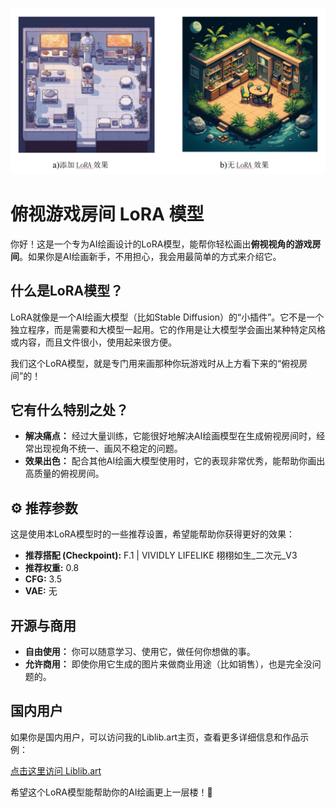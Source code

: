 ![俯视游戏房间有无LoRA效果对比图]({C24F084B-FA09-4B38-870C-BAF233F1B793}.png)

# 俯视游戏房间 LoRA 模型

你好！这是一个专为AI绘画设计的LoRA模型，能帮你轻松画出**俯视视角的游戏房间**。如果你是AI绘画新手，不用担心，我会用最简单的方式来介绍它。

## 什么是LoRA模型？

LoRA就像是一个AI绘画大模型（比如Stable Diffusion）的“小插件”。它不是一个独立程序，而是需要和大模型一起用。它的作用是让大模型学会画出某种特定风格或内容，而且文件很小，使用起来很方便。

我们这个LoRA模型，就是专门用来画那种你玩游戏时从上方看下来的“俯视房间”的！

## 它有什么特别之处？

*   **解决痛点：** 经过大量训练，它能很好地解决AI绘画模型在生成俯视房间时，经常出现视角不统一、画风不稳定的问题。
*   **效果出色：** 配合其他AI绘画大模型使用时，它的表现非常优秀，能帮助你画出高质量的俯视房间。

## ⚙️ 推荐参数

这是使用本LoRA模型时的一些推荐设置，希望能帮助你获得更好的效果：

*   **推荐搭配 (Checkpoint):** F.1 | VIVIDLY LIFELIKE 栩栩如生_二次元_V3
*   **推荐权重:** 0.8
*   **CFG:** 3.5
*   **VAE:** 无

## 开源与商用

*   **自由使用：** 你可以随意学习、使用它，做任何你想做的事。
*   **允许商用：** 即使你用它生成的图片来做商业用途（比如销售），也是完全没问题的。

## 国内用户

如果你是国内用户，可以访问我的Liblib.art主页，查看更多详细信息和作品示例：

[点击这里访问 Liblib.art](https://www.liblib.art/modelinfo/3cc760a281ca40fda11203d74b7608b8?from=personal_page&versionUuid=40e13b3711104f0bbf8f670019066e43)

希望这个LoRA模型能帮助你的AI绘画更上一层楼！🎨 
